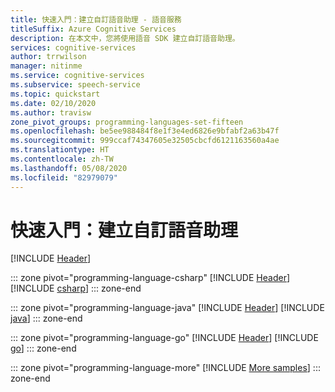 ```yaml
---
title: 快速入門：建立自訂語音助理 - 語音服務
titleSuffix: Azure Cognitive Services
description: 在本文中，您將使用語音 SDK 建立自訂語音助理。
services: cognitive-services
author: trrwilson
manager: nitinme
ms.service: cognitive-services
ms.subservice: speech-service
ms.topic: quickstart
ms.date: 02/10/2020
ms.author: travisw
zone_pivot_groups: programming-languages-set-fifteen
ms.openlocfilehash: be5ee988484f8e1f3e4ed6826e9bfabf2a63b47f
ms.sourcegitcommit: 999ccaf74347605e32505cbcfd6121163560a4ae
ms.translationtype: HT
ms.contentlocale: zh-TW
ms.lasthandoff: 05/08/2020
ms.locfileid: "82979079"
---
```

# <a name="quickstart-create-a-custom-voice-assistant"></a>快速入門：建立自訂語音助理

[!INCLUDE [Header](../includes/quickstarts/voice-assistants/header.md)]

::: zone pivot="programming-language-csharp"
[!INCLUDE [Header](../includes/quickstarts/voice-assistants/csharp/header.md)]
[!INCLUDE [csharp](../includes/quickstarts/voice-assistants/csharp/csharp.md)]
::: zone-end

::: zone pivot="programming-language-java"
[!INCLUDE [Header](../includes/quickstarts/voice-assistants/java/header.md)]
[!INCLUDE [java](../includes/quickstarts/voice-assistants/java/java.md)]
::: zone-end

::: zone pivot="programming-language-go"
[!INCLUDE [Header](../includes/quickstarts/voice-assistants/go/header.md)]
[!INCLUDE [go](../includes/quickstarts/voice-assistants/go/go.md)]
::: zone-end

::: zone pivot="programming-language-more"
[!INCLUDE [More samples](../includes/quickstarts/voice-assistants/more/more.md)]
::: zone-end
